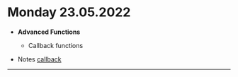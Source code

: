 # Monday 23.05.2022
  
 - **Advanced Functions**
   - Callback functions
  

- Notes [callback](callback.md)
 

---

